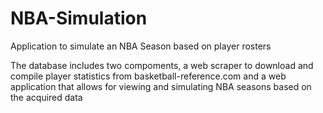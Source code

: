 # NBA-Simulation
Application to simulate an NBA Season based on player rosters

The database includes two compoments, a web scraper to download and compile player statistics from basketball-reference.com and a web application that allows for viewing and simulating NBA seasons based on the acquired data
